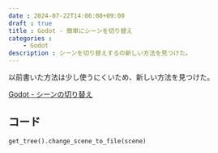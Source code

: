 ```yaml
---
date : 2024-07-22T14:06:00+09:00
draft : true
title : Godot - 簡単にシーンを切り替え
categories :
    - Godot
description : シーンを切り替えするの新しい方法を見つけた。
---
```


以前書いた方法は少し使うにくいため、新しい方法を見つけた。

[Godot - シーンの切り替え](https://icysamon.github.io/blog/post/godot-%E3%82%B7%E3%83%BC%E3%83%B3%E3%81%AE%E5%88%87%E3%82%8A%E6%9B%BF%E3%81%88/)

## コード
```gdscript
get_tree().change_scene_to_file(scene)
```